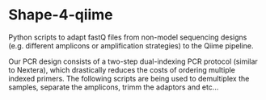 Shape-4-qiime
==============

Python scripts to adapt fastQ files from non-model sequencing designs (e.g. different amplicons or amplification strategies) to the Qiime pipeline.

Our PCR design consists of a two-step dual-indexing PCR protocol (similar to Nextera), which drastically reduces the costs of ordering multiple indexed primers. The following scripts are being used to demultiplex the samples, separate the amplicons, trimm the adaptors and etc...






